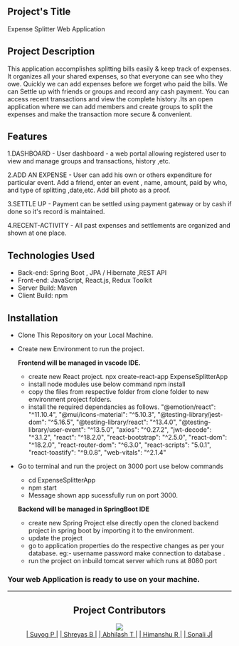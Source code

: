 
## Project's Title
Expense Splitter Web Application

## Project Description
This application accomplishes splitting bills easily & keep track of expenses. It organizes all your shared expenses, so that everyone can see who they owe. Quickly we can add expenses before we forget who paid the bills. We can Settle up with friends or groups and record any cash payment. You can access recent transactions and view the complete history .Its an open application where we can add members and create groups to split the expenses and make the transaction more secure & convenient.

## Features
 1.DASHBOARD - User dashboard - a web portal allowing registered user to                     view and manage groups and transactions, history ,etc.    
 
 2.ADD AN EXPENSE - User can add his own or others expenditure for particular event. Add a friend, enter an event , name, amount, paid by who, and type of  splitting      ,date,etc. Add bill photo as a proof.
 
 3.SETTLE UP - Payment can be settled using payment gateway or by cash if done so it's record is maintained.  
 
 4.RECENT-ACTIVITY - All past expenses and settlements are    organized and shown at one place.

## Technologies Used 
-	Back-end: Spring Boot , JPA / Hibernate ,REST API
-	Front-end: JavaScript, React.js, Redux Toolkit	
-	Server Build: Maven
-	Client Build: npm


## Installation
  - Clone This Repository on your Local Machine.
  - Create new Environment to run the project.
  
    **Frontend will be managed in vscode IDE.**
     - create new React project.
       npx create-react-app ExpenseSplitterApp
     - install node modules use below command
       npm install
     - copy the files from respective folder from clone folder to new environment project folders.
     - install the required dependancies as follows.
    "@emotion/react": "^11.10.4",
    "@mui/icons-material": "^5.10.3",
    "@testing-library/jest-dom": "^5.16.5",
    "@testing-library/react": "^13.4.0",
    "@testing-library/user-event": "^13.5.0",
    "axios": "^0.27.2",
    "jwt-decode": "^3.1.2",
    "react": "^18.2.0",
    "react-bootstrap": "^2.5.0",
    "react-dom": "^18.2.0",
    "react-router-dom": "^6.3.0",
    "react-scripts": "5.0.1",
    "react-toastify": "^9.0.8",
    "web-vitals": "^2.1.4"

  - Go to terminal and run the project on 3000 port
    use below commands
     - cd ExpenseSplitterApp
     - npm start
	  - Message shown app sucessfully run on port 3000.

    **Backend will be managed in SpringBoot IDE**
     - create new Spring Project else directly open the cloned backend project in spring boot by importing it to the environment.
     - update the project 
     - go to application properties do the respective changes as per your database. 
       eg:- username password make connection to database .
     - run the project on inbuild tomcat server which runs at 8080 port

### Your web Application is ready to use on your machine.
   
<hr>

 
<h2 align="center"> Project Contributors </h2>
<div align="center">
			<img src="https://contributors-img.web.app/image?repo=TEJAS12Oct/BookMyMaid" />
<div>
<div align="center">
	<i class="bx bx-chevron-right"></i> <a href="https://github.com/suyogpandagare">| Suyog P |</a>
	<i class="bx bx-chevron-right"></i> <a href="https://github.com/ruchita1997">| Shreyas B |</a>
	<i class="bx bx-chevron-right"></i> <a href="https://github.com/mayurnigade">| Abhilash T |</a>
	<i class="bx bx-chevron-right"></i> <a href="https://github.com/Atharvab30">| Himanshu R |</a>
	<i class="bx bx-chevron-right"></i> <a href="https://github.com/Akshay177331">| Sonali J|</a>
</div>  
   

     

	
